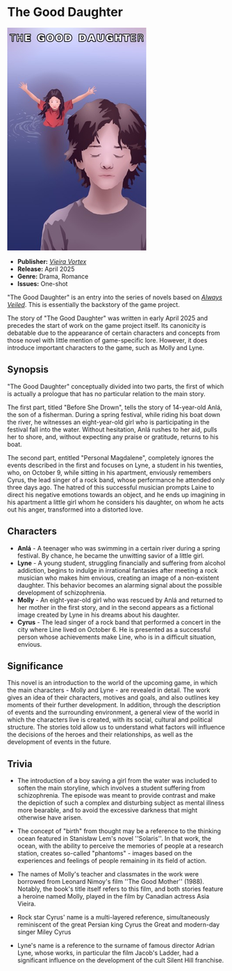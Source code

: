 # The Good Daughter

![The Good Daughter](thegooddaughter.jpg)

- **Publisher:** [*Vieira Vortex*](../vieiravortex.md)
- **Release:** April 2025
- **Genre:** Drama, Romance
- **Issues:** One-shot


"The Good Daughter" is an entry into the series of novels based on [*Always Veiled*](../alwaysveiled.md). This is essentially the backstory of the game project.

The story of "The Good Daughter" was written in early April 2025 and precedes the start of work on the game project itself. Its canonicity is debatable due to the appearance of certain characters and concepts from those novel with little mention of game-specific lore. However, it does introduce important characters to the game, such as Molly and Lyne.

## Synopsis

"The Good Daughter" conceptually divided into two parts, the first of which is actually a prologue that has no particular relation to the main story.

The first part, titled "Before She Drown", tells the story of 14-year-old Anlá, the son of a fisherman. During a spring festival, while riding his boat down the river, he witnesses an eight-year-old girl who is participating in the festival fall into the water. Without hesitation, Anlá rushes to her aid, pulls her to shore, and, without expecting any praise or gratitude, returns to his boat.

The second part, entitled "Personal Magdalene", completely ignores the events described in the first and focuses on Lyne, a student in his twenties, who, on October 9, while sitting in his apartment, enviously remembers Cyrus, the lead singer of a rock band, whose performance he attended only three days ago. The hatred of this successful musician prompts Laine to direct his negative emotions towards an object, and he ends up imagining in his apartment a little girl whom he considers his daughter, on whom he acts out his anger, transformed into a distorted love.

## Characters

- **Anlá** - A teenager who was swimming in a certain river during a spring festival. By chance, he became the unwitting savior of a little girl.
- **Lyne** - A young student, struggling financially and suffering from alcohol addiction, begins to indulge in irrational fantasies after meeting a rock musician who makes him envious, creating an image of a non-existent daughter. This behavior becomes an alarming signal about the possible development of schizophrenia.
- **Molly** - An eight-year-old girl who was rescued by Anlá and returned to her mother in the first story, and in the second appears as a fictional image created by Lyne in his dreams about his daughter.
- **Cyrus** - The lead singer of a rock band that performed a concert in the city where Line lived on October 6. He is presented as a successful person whose achievements make Line, who is in a difficult situation, envious.


## Significance

This novel is an introduction to the world of the upcoming game, in which the main characters - Molly and Lyne - are revealed in detail. The work gives an idea of ​​their characters, motives and goals, and also outlines key moments of their further development. In addition, through the description of events and the surrounding environment, a general view of the world in which the characters live is created, with its social, cultural and political structure. The stories told allow us to understand what factors will influence the decisions of the heroes and their relationships, as well as the development of events in the future.

## Trivia

- The introduction of a boy saving a girl from the water was included to soften the main storyline, which involves a student suffering from schizophrenia. The episode was meant to provide contrast and make the depiction of such a complex and disturbing subject as mental illness more bearable, and to avoid the excessive darkness that might otherwise have arisen.

- The concept of "birth" from thought may be a reference to the thinking ocean featured in Stanisław Lem's novel ''Solaris''. In that work, the ocean, with the ability to perceive the memories of people at a research station, creates so-called "phantoms" - images based on the experiences and feelings of people remaining in its field of action.

- The names of Molly's teacher and classmates in the work were borrowed from Leonard Nimoy's film ''The Good Mother'' (1988). Notably, the book's title itself refers to this film, and both stories feature a heroine named Molly, played in the film by Canadian actress Asia Vieira. 

- Rock star Cyrus' name is a multi-layered reference, simultaneously reminiscent of the great Persian king Cyrus the Great and modern-day singer Miley Cyrus

- Lyne's name is a reference to the surname of famous director Adrian Lyne, whose works, in particular the film Jacob's Ladder, had a significant influence on the development of the cult Silent Hill franchise.